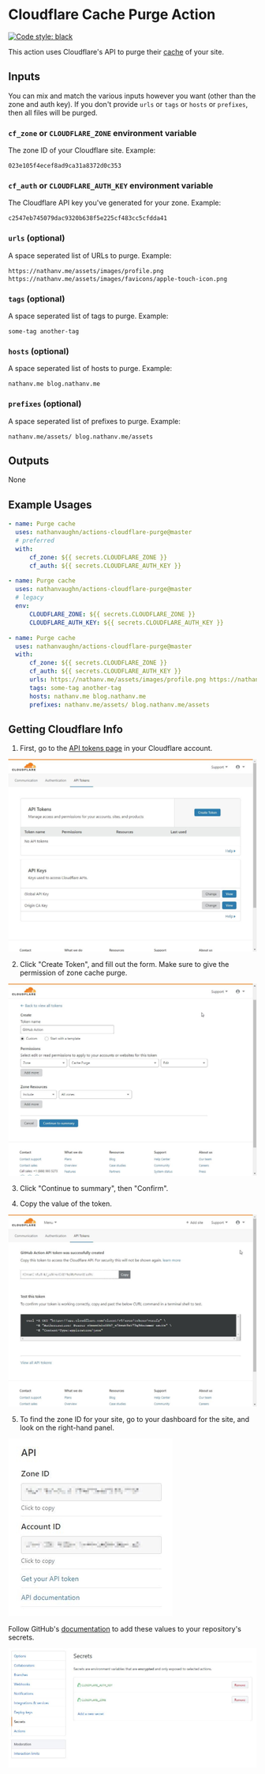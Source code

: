 # Cloudflare Cache Purge Action

[![Code style: black](https://img.shields.io/badge/code%20style-black-000000.svg)](https://github.com/psf/black)

This action uses Cloudflare's API to purge their
[cache](https://api.cloudflare.com/#zone-purge-all-files) of your site.

## Inputs

You can mix and match the various inputs however you want
(other than the zone and auth key). If you don't provide
`urls` or `tags` or `hosts` or `prefixes`, then all files will be purged.

### `cf_zone` or `CLOUDFLARE_ZONE` environment variable

The zone ID of your Cloudflare site. Example:

```text
023e105f4ecef8ad9ca31a8372d0c353
```

### `cf_auth` or `CLOUDFLARE_AUTH_KEY` environment variable

The Cloudflare API key you've generated for your zone. Example:

```text
c2547eb745079dac9320b638f5e225cf483cc5cfdda41
```

### `urls` (optional)

A space seperated list of URLs to purge. Example:

```text
https://nathanv.me/assets/images/profile.png https://nathanv.me/assets/images/favicons/apple-touch-icon.png
```

### `tags` (optional)

A space seperated list of tags to purge. Example:

```text
some-tag another-tag
```

### `hosts` (optional)

A space seperated list of hosts to purge. Example:

```text
nathanv.me blog.nathanv.me
```

### `prefixes` (optional)

A space seperated list of prefixes to purge. Example:

```text
nathanv.me/assets/ blog.nathanv.me/assets
```

## Outputs

None

## Example Usages

```yml
- name: Purge cache
  uses: nathanvaughn/actions-cloudflare-purge@master
  # preferred
  with:
      cf_zone: ${{ secrets.CLOUDFLARE_ZONE }}
      cf_auth: ${{ secrets.CLOUDFLARE_AUTH_KEY }}
```

```yml
- name: Purge cache
  uses: nathanvaughn/actions-cloudflare-purge@master
  # legacy
  env:
      CLOUDFLARE_ZONE: ${{ secrets.CLOUDFLARE_ZONE }}
      CLOUDFLARE_AUTH_KEY: ${{ secrets.CLOUDFLARE_AUTH_KEY }}
```

```yml
- name: Purge cache
  uses: nathanvaughn/actions-cloudflare-purge@master
  with:
      cf_zone: ${{ secrets.CLOUDFLARE_ZONE }}
      cf_auth: ${{ secrets.CLOUDFLARE_AUTH_KEY }}
      urls: https://nathanv.me/assets/images/profile.png https://nathanv.me/assets/images/favicons/apple-touch-icon.png
      tags: some-tag another-tag
      hosts: nathanv.me blog.nathanv.me
      prefixes: nathanv.me/assets/ blog.nathanv.me/assets
```

## Getting Cloudflare Info

1. First, go to the [API tokens page](https://dash.cloudflare.com/profile/api-tokens)
   in your Cloudflare account.

![](images/api-tokens.jpg)

2. Click "Create Token", and fill out the form. Make sure to give the permission of
   zone cache purge.

![](images/token-creation.jpg)

3. Click "Continue to summary", then "Confirm".

4. Copy the value of the token.

![](images/copy-token.jpg)

5. To find the zone ID for your site, go to your dashboard for the site, and look on the
   right-hand panel.

![](images/zone-id.jpg)

Follow GitHub's [documentation](https://help.github.com/en/articles/virtual-environments-for-github-actions#creating-and-using-secrets-encrypted-variables)
to add these values to your repository's secrets.

![](images/secrets.jpg)
